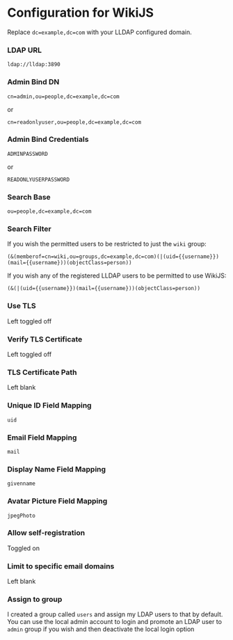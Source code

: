 # Configuration for WikiJS
Replace `dc=example,dc=com` with your LLDAP configured domain.
### LDAP URL
```
ldap://lldap:3890
```
### Admin Bind DN
```
cn=admin,ou=people,dc=example,dc=com
```
or 
```
cn=readonlyuser,ou=people,dc=example,dc=com
```
### Admin Bind Credentials
```
ADMINPASSWORD
```
or
```
READONLYUSERPASSWORD
```
### Search Base
```
ou=people,dc=example,dc=com
```
### Search Filter
If you wish the permitted users to be restricted to just the `wiki` group: 
```
(&(memberof=cn=wiki,ou=groups,dc=example,dc=com)(|(uid={{username}})(mail={{username}))(objectClass=person))
```
If you wish any of the registered LLDAP users to be permitted to use WikiJS:
```
(&(|(uid={{username}})(mail={{username}))(objectClass=person))
```
### Use TLS
Left toggled off
### Verify TLS Certificate
Left toggled off
### TLS Certificate Path
Left blank
### Unique ID Field Mapping
```
uid
```
### Email Field Mapping
```
mail
```
### Display Name Field Mapping
```
givenname
```
### Avatar Picture Field Mapping
```
jpegPhoto
```
### Allow self-registration
Toggled on
### Limit to specific email domains
Left blank
### Assign to group
I created a group called `users` and assign my LDAP users to that by default. 
You can use the local admin account to login and promote an LDAP user to `admin` group if you wish and then deactivate the local login option 
